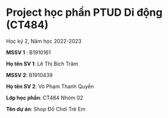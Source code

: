 # Project học phần PTUD Di động (CT484)

Học kỳ 2, Năm học 2022-2023

**MSSV 1** : B1910161

**Họ tên SV 1**: Lê Thị Bích Trâm

**MSSV 2**: B1910439

**Họ tên SV 2**: Võ Phạm Thanh Quyền

**Lớp học phần**: CT484 Nhóm 02

**Tên dự án**: Shop Đồ Chơi Trẻ Em

